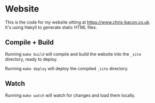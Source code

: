 # Website

This is the code for my website sitting at https://www.chris-bacon.co.uk. It's using Hakyll to generate static HTML files.

## Compile + Build

Running `make build` will compile and build the website into the `_site` directory, ready to deploy.

Running `make deploy` will deploy the compiled `_site` directory.

## Watch

Running `make watch` will watch for changes and load them locally.

